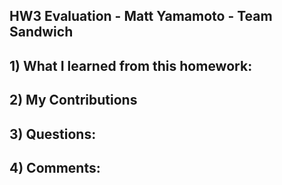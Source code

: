 ## HW3 Evaluation - Matt Yamamoto - Team Sandwich


## 1) What I learned from this homework:


## 2) My Contributions


## 3) Questions:



## 4) Comments:
